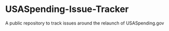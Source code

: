 # USASpending-Issue-Tracker
A public repository to track issues around the relaunch of USASpending.gov
